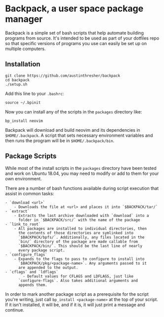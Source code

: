Backpack, a user space package manager
======================================

Backpack is a simple set of bash scripts that help automate building programs
from source. It's intended to be used as part of your dotfiles repo so that
specific versions of programs you use can easily be set up on multiple
computers.

Installation
------------

```
git clone https://github.com/austinthresher/backpack
cd backpack
./setup.sh
```

Add this line to your `.bashrc`:

```
source ~/.bpinit
```

Now you can install any of the scripts in the `packages` directory like:

```
bp_install neovim
```

Backpack will download and build neovim and its dependencies in
`$HOME/.backpack`. A script that sets necessary environment variables and then
runs the program will be in `$HOME/.backpack/bin`.

Package Scripts
---------------

While most of the install scripts in the `packages` directory have been tested
and work on Ubuntu 18.04, you may need to modify or add to them for your own
environment.

There are a number of bash functions available during script execution that
assist in common tasks:

	- `download <url>`
		- Downloads the file at <url> and places it into `$BACKPACK/tar/`
	- `extract`
		- Extracts the last archive downloaded with `download` into a
		  folder in `$BACKPACK/src/` with the name of the package
	- `link_to_root`
		- All packages are installed to individual directories, then
		  the contents of those directories are symlinked into
		  `$BACKPACK/bpfs/`. Additionally, any files located in the
		  `bin/` directory of the package are made callable from
		  `$BACKPACK/bin/`. This should be the last line of nearly
		  every package script.
	- `configure_flags`
		- Expands to the flags to pass to configure to install into
		  `$BACKPACK/pkg/<package-name>`. Any arguments passed to it
		  are appended to the output.
	- `cflags` and `ldflags`
	    	- Default values for CFLAGS and LDFLAGS, just like
		  `configure-flags`. Also takes additional arguments and
		  appends them.

In order to mark another package script as a prerequisite for the script
you're writing, just call `bp_install <package-name>` at the top of your
script. If it isn't installed, it will be, and if it is, it will just print
a message and continue.
